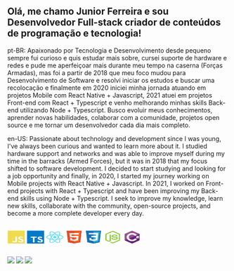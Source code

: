 ## Olá, me chamo Junior Ferreira e sou Desenvolvedor Full-stack criador de conteúdos de programação e tecnologia!

pt-BR: Apaixonado por Tecnologia e Desenvolvimento desde pequeno sempre fui curioso e quis estudar mais sobre, cursei suporte de hardware e redes e pude me aperfeiçoar mais durante meu tempo na caserna (Forças Armadas), mas foi a partir de  2018 que meu foco mudou para Desenvolvimento de Software e resolvi iniciar os estudos e buscar uma recolocação e finalmente em 2020 iniciei minha jornada atuando em projetos Mobile com React Native + Javascript, 2021 atuei em projetos Front-end com React + Typescript  e venho melhorando minhas skills Back-end utilizando Node + Typescript. Busco evoluir meus conhecimentos, aprender novas habilidades, colaborar com a comunidade, projetos open source e me tornar um desenvolvedor cada dia mais completo.



en-US: Passionate about technology and development since I was young, I've always been curious and wanted to learn more about it. I studied hardware support and networks and was able to improve myself during my time in the barracks (Armed Forces), but it was in 2018 that my focus shifted to software development. I decided to start studying and looking for a job opportunity and finally, in 2020, I started my journey working on Mobile projects with React Native + Javascript. In 2021, I worked on Front-end projects with React + Typescript and have been improving my Back-end skills using Node + Typescript. I seek to improve my knowledge, learn new skills, collaborate with the community, open-source projects, and become a more complete developer every day.



<div style="display: inline_block"><br>
  <img align="center" alt="Js" height="30" width="40" src="https://raw.githubusercontent.com/devicons/devicon/master/icons/javascript/javascript-plain.svg">
  <img align="center" alt="Ts" height="30" width="40" src="https://raw.githubusercontent.com/devicons/devicon/master/icons/typescript/typescript-plain.svg">
  <img align="center" alt="React" height="30" width="40" src="https://raw.githubusercontent.com/devicons/devicon/master/icons/react/react-original.svg">
  <img align="center" alt="HTML" height="30" width="40" src="https://raw.githubusercontent.com/devicons/devicon/master/icons/html5/html5-original.svg">
  <img align="center" alt="CSS" height="30" width="40" src="https://raw.githubusercontent.com/devicons/devicon/master/icons/css3/css3-original.svg">
  <img align="center" alt="CSS" height="30" width="40" src="https://raw.githubusercontent.com/devicons/devicon/master/icons/nodejs/nodejs-original.svg">
  <img align="center" alt="Rafa-Csharp" height="30" width="40" src="https://raw.githubusercontent.com/devicons/devicon/master/icons/csharp/csharp-original.svg">
  </div>
  
  ##
 
<div> 
  <a href="https://www.youtube.com/channel/UCeJD8gJRoNW_2__3E_vizvQ" target="_blank"><img src="https://img.shields.io/badge/YouTube-FF0000?style=for-the-badge&logo=youtube&logoColor=white" target="_blank"></a>
  <a href="https://www.instagram.com/dvlp.jr" target="_blank"><img src="https://img.shields.io/badge/-Instagram-%23E4405F?style=for-the-badge&logo=instagram&logoColor=white" target="_blank"></a> 	
  <a href="https://www.linkedin.com/in/joseilton-junior" target="_blank"><img src="https://img.shields.io/badge/-LinkedIn-%230077B5?style=for-the-badge&logo=linkedin&logoColor=white" target="_blank"></a> 
  
</div>
